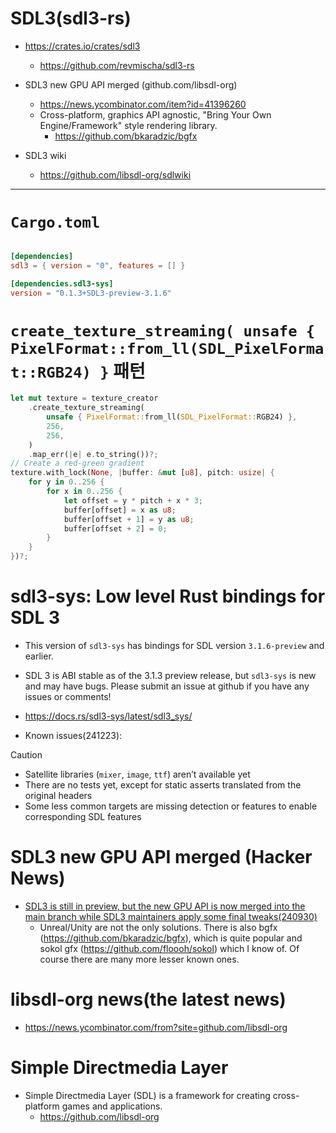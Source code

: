 # SDL3(sdl3-rs)

- https://crates.io/crates/sdl3
  - https://github.com/revmischa/sdl3-rs

- SDL3 new GPU API merged (github.com/libsdl-org)
  - https://news.ycombinator.com/item?id=41396260
  - Cross-platform, graphics API agnostic, "Bring Your Own Engine/Framework" style rendering library.
    - https://github.com/bkaradzic/bgfx

- SDL3 wiki
  - https://github.com/libsdl-org/sdlwiki

<hr />

# `Cargo.toml`

```toml

[dependencies]
sdl3 = { version = "0", features = [] }

[dependencies.sdl3-sys]
version = "0.1.3+SDL3-preview-3.1.6"
```

# `create_texture_streaming( unsafe { PixelFormat::from_ll(SDL_PixelFormat::RGB24) }` 패턴

```rs
let mut texture = texture_creator
    .create_texture_streaming(
        unsafe { PixelFormat::from_ll(SDL_PixelFormat::RGB24) },
        256,
        256,
    )
    .map_err(|e| e.to_string())?;
// Create a red-green gradient
texture.with_lock(None, |buffer: &mut [u8], pitch: usize| {
    for y in 0..256 {
        for x in 0..256 {
            let offset = y * pitch + x * 3;
            buffer[offset] = x as u8;
            buffer[offset + 1] = y as u8;
            buffer[offset + 2] = 0;
        }
    }
})?;
```


# sdl3-sys: Low level Rust bindings for SDL 3

- This version of `sdl3-sys` has bindings for SDL version `3.1.6-preview` and earlier.

- SDL 3 is ABI stable as of the 3.1.3 preview release, but `sdl3-sys` is new and may have bugs. Please submit an issue at github if you have any issues or comments!

- https://docs.rs/sdl3-sys/latest/sdl3_sys/

- Known issues(241223):

> [!CAUTION]
> - Satellite libraries (`mixer`, `image`, `ttf`) aren’t available yet
> - There are no tests yet, except for static asserts translated from the original headers
> - Some less common targets are missing detection or features to enable corresponding SDL features


# SDL3 new GPU API merged (Hacker News)
- [SDL3 is still in preview, but the new GPU API is now merged into the main branch while SDL3 maintainers apply some final tweaks(240930)](https://news.ycombinator.com/item?id=41396260)
  - Unreal/Unity are not the only solutions. There is also bgfx (https://github.com/bkaradzic/bgfx), which is quite popular and sokol gfx (https://github.com/floooh/sokol) which I know of. Of course there are many more lesser known ones.

# libsdl-org news(the latest news)
- https://news.ycombinator.com/from?site=github.com/libsdl-org

# Simple Directmedia Layer
- Simple Directmedia Layer (SDL) is a framework for creating cross-platform games and applications.
  - https://github.com/libsdl-org
